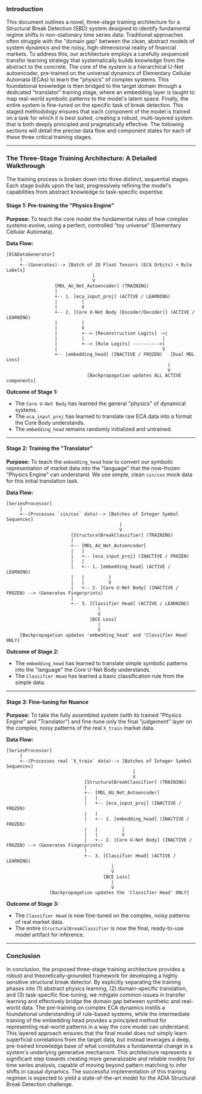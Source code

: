 
### **Introduction**

This document outlines a novel, three-stage training architecture for a Structural Break Detection (SBD) system designed to identify fundamental regime shifts in non-stationary time series data. Traditional approaches often struggle with the "domain gap" between the clean, abstract models of system dynamics and the noisy, high-dimensional reality of financial markets. To address this, our architecture employs a carefully sequenced transfer learning strategy that systematically builds knowledge from the abstract to the concrete. The core of the system is a hierarchical U-Net autoencoder, pre-trained on the universal dynamics of Elementary Cellular Automata (ECAs) to learn the "physics" of complex systems. This foundational knowledge is then bridged to the target domain through a dedicated "translator" training stage, where an embedding layer is taught to map real-world symbolic patterns to the model's latent space. Finally, the entire system is fine-tuned on the specific task of break detection. This staged methodology ensures that each component of the model is trained on a task for which it is best suited, creating a robust, multi-layered system that is both deeply principled and pragmatically effective. The following sections will detail the precise data flow and component states for each of these three critical training stages.

---

### **The Three-Stage Training Architecture: A Detailed Walkthrough**

The training process is broken down into three distinct, sequential stages. Each stage builds upon the last, progressively refining the model's capabilities from abstract knowledge to task-specific expertise.

#### **Stage 1: Pre-training the "Physics Engine"**

**Purpose:** To teach the core model the fundamental rules of how complex systems evolve, using a perfect, controlled "toy universe" (Elementary Cellular Automata).

**Data Flow:**

```
[ECADataGenerator]
     |
     +--(Generates)--> [Batch of 2D Float Tensors (ECA Orbits) + Rule Labels]
                                |
                                V
                  [MDL_AU_Net_Autoencoder] (TRAINING)
                  |
                  +-- 1. [eca_input_proj] (ACTIVE / LEARNING)
                  |         |
                  |         V
                  +-- 2. [Core U-Net Body (Encoder/Decoder)] (ACTIVE / LEARNING)
                  |         |
                  |         V
                  |         +--> [Reconstruction Logits] ->|
                  |         |                             |
                  |         +--> [Rule Logits] ---------->|
                  |                                       V
                  +-- [embedding_head] (INACTIVE / FROZEN)   [Dual MDL Loss]
                                                            |
                                                            V
                              [Backpropagation updates ALL ACTIVE components]
```

**Outcome of Stage 1:**
*   The `Core U-Net Body` has learned the general "physics" of dynamical systems.
*   The `eca_input_proj` has learned to translate raw ECA data into a format the Core Body understands.
*   The `embedding_head` remains randomly initialized and untrained.

---

#### **Stage 2: Training the "Translator"**

**Purpose:** To teach the `embedding_head` how to convert our symbolic representation of market data into the "language" that the now-frozen "Physics Engine" can understand. We use simple, clean `sin/cos` mock data for this initial translation task.

**Data Flow:**

```
[SeriesProcessor]
     |
     +--(Processes `sin/cos` data)--> [Batches of Integer Symbol Sequences]
                                          |
                                          V
                        [StructuralBreakClassifier] (TRAINING)
                        |
                        +-- [MDL_AU_Net_Autoencoder]
                        |   |
                        |   +-- [eca_input_proj] (INACTIVE / FROZEN)
                        |   |
                        |   +-- 1. [embedding_head] (ACTIVE / LEARNING)
                        |   |         |
                        |   |         V
                        |   +-- 2. [Core U-Net Body] (INACTIVE / FROZEN) --> (Generates Fingerprints)
                        |             
                        +-- 3. [Classifier Head] (ACTIVE / LEARNING)
                                  |
                                  V
                               [BCE Loss]
                                  |
                                  V
     [Backpropagation updates 'embedding_head' and 'Classifier Head' ONLY]
```

**Outcome of Stage 2:**
*   The `embedding_head` has learned to translate simple symbolic patterns into the "language" the Core U-Net Body understands.
*   The `Classifier Head` has learned a basic classification rule from the simple data.

---

#### **Stage 3: Fine-tuning for Nuance**

**Purpose:** To take the fully assembled system (with its trained "Physics Engine" and "Translator") and fine-tune only the final "judgement" layer on the complex, noisy patterns of the real `X_train` market data.

**Data Flow:**

```
[SeriesProcessor]
     |
     +--(Processes real `X_train` data)--> [Batches of Integer Symbol Sequences]
                                               |
                                               V
                             [StructuralBreakClassifier] (TRAINING)
                             |
                             +-- [MDL_AU_Net_Autoencoder]
                             |   |
                             |   +-- [eca_input_proj] (INACTIVE / FROZEN)
                             |   |
                             |   +-- 1. [embedding_head] (INACTIVE / FROZEN)
                             |   |         |
                             |   |         V
                             |   +-- 2. [Core U-Net Body] (INACTIVE / FROZEN) --> (Generates Fingerprints)
                             |             
                             +-- 3. [Classifier Head] (ACTIVE / LEARNING)
                                       |
                                       V
                                    [BCE Loss]
                                       |
                                       V
                [Backpropagation updates the 'Classifier Head' ONLY]
```

**Outcome of Stage 3:**
*   The `Classifier Head` is now fine-tuned on the complex, noisy patterns of real market data.
*   The entire `StructuralBreakClassifier` is now the final, ready-to-use model artifact for inference.
---

### **Conclusion**

In conclusion, the proposed three-stage training architecture provides a robust and theoretically-grounded framework for developing a highly sensitive structural break detector. By explicitly separating the training phases into (1) abstract physics learning, (2) domain-specific translation, and (3) task-specific fine-tuning, we mitigate common issues in transfer learning and effectively bridge the domain gap between synthetic and real-world data. The pre-training on complex ECA dynamics instills a foundational understanding of rule-based systems, while the intermediate training of the embedding head provides a principled method for representing real-world patterns in a way the core model can understand. This layered approach ensures that the final model does not simply learn superficial correlations from the target data, but instead leverages a deep, pre-trained knowledge base of what constitutes a fundamental change in a system's underlying generative mechanism. This architecture represents a significant step towards creating more generalizable and reliable models for time series analysis, capable of moving beyond pattern matching to infer shifts in causal dynamics. The successful implementation of this training regimen is expected to yield a state-of-the-art model for the ADIA Structural Break Detection challenge.

